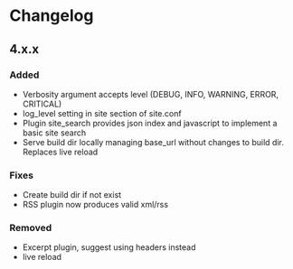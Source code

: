 # Changelog

## 4.x.x

### Added

- Verbosity argument accepts level (DEBUG, INFO, WARNING, ERROR, CRITICAL)
- log_level setting in site section of site.conf
- Plugin site_search provides json index and javascript to implement a basic site search
- Serve build dir locally managing base_url without changes to build dir. Replaces live reload

### Fixes

- Create build dir if not exist
- RSS plugin now produces valid xml/rss

### Removed

- Excerpt plugin, suggest using headers instead
- live reload

